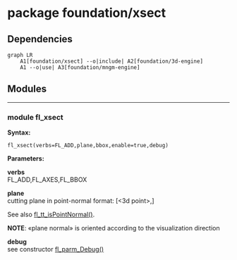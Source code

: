 # package foundation/xsect

## Dependencies

```mermaid
graph LR
    A1[foundation/xsect] --o|include| A2[foundation/3d-engine]
    A1 --o|use| A3[foundation/mngm-engine]
```

## Modules

---

### module fl_xsect

__Syntax:__

    fl_xsect(verbs=FL_ADD,plane,bbox,enable=true,debug)

__Parameters:__

__verbs__  
FL_ADD,FL_AXES,FL_BBOX

__plane__  
cutting plane in point-normal format: [<3d point>,<plane normal>]

See also [fl_tt_isPointNormal()](type_trait.md#function-fl_tt_ispointnormal).

**NOTE**: «plane normal» is oriented according to the visualization direction


__debug__  
see constructor [fl_parm_Debug()](core.md#function-fl_parm_debug)



